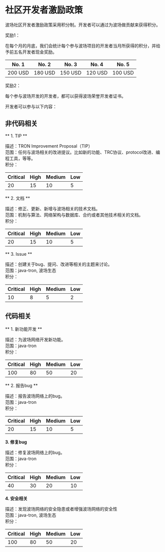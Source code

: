 <h1>社区开发者激励政策</h1>

波场社区开发者激励政策采用积分制。开发者可以通过为波场做贡献来获得积分。

奖励1：

在每个月的月底，我们会统计每个参与波场项目的开发者当月所获得的积分，并给予前五名开发者现金奖励。

| No. 1   |  No. 2    |   No. 3  |   No. 4   |   No. 5   |
|---------|-----------|----------|-----------|-----------|
| 200 USD |  180 USD  | 150 USD  |  120 USD  |  100 USD  |

奖励2：

每个参与波场开发的开发者，都可以获得波场荣誉开发者证书。  

开发者可以参与以下内容：  

## 非代码相关

** 1. TIP **

描述：TRON Improvement Proposal（TIP）  
范围：任何与波场相关的改进提议。比如新的功能、TRC协议、protocol改进、编程工具，等等。       
积分：

| Critical  |   High    |  Medium  |     Low   |
|-----------|-----------|----------|-----------|
|    20     |    15     |    10    |      5    |

** 2. 文档  **

描述：修正、更新、新增与波场相关的技术文档。  
范围：机制与算法、网络架构与数据库、合约或者其他技术相关的文档。   
积分： 

| Critical  |   High    |  Medium  |     Low   |
|-----------|-----------|----------|-----------|
|    20     |    15     |    10    |      5    |

** 3. Issue **  

描述：创建关于bug、提问、改进等相关的主题来讨论。   
范围：java-tron, 波场生态   
积分：

| Critical  |   High    |  Medium  |     Low   |
|-----------|-----------|----------|-----------|
|    10     |    8      |    5     |      2    |

## 代码相关

** 1. 新功能开发 **

描述：为波场网络开发新功能。  
范围：java-tron    
积分：

| Critical  |   High    |  Medium  |     Low   |
|-----------|-----------|----------|-----------|
|    100    |    80     |    50    |     20    |

** 2. 报告bug **

描述：报告波场网络上的bug。   
范围：java-tron     
积分：

| Critical  |   High    |  Medium  |     Low   |
|-----------|-----------|----------|-----------|
|    20     |    15     |    10    |     5     |

**3. 修复bug**

描述：修复波场网络上的bug。     
范围：java-tron     
积分：

| Critical  |   High    |  Medium  |     Low   |
|-----------|-----------|----------|-----------|
|    40     |    30     |    20    |     10    |

**4. 安全相关**

描述：发现波场网络的安全隐患或者增强波场网络的安全性    
范围：java-tron, 波场生态   
积分：

| Critical  |   High    |  Medium  |     Low   |
|-----------|-----------|----------|-----------|
|    100    |    80     |    50    |     20    |

